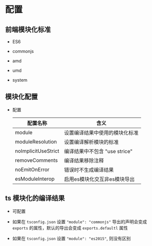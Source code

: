 # 配置

## 前端模块化标准

- ES6

- commonjs

- amd

- umd

- system

## 模块化配置

- 配置

    | 配置名称                | 含义                    |
    | ------------------- | --------------------- |
    | module              | 设置编译结果中使用的模块化标准       |
    | moduleResolution    | 设置编译解析模块的标准           |
    | noImplicitUseStrict | 编译结果中不包含 "use strice" |
    | removeComments      | 编译结果移除注释              |
    | noEmitOnError       | 错误时不生成编译结果            |
    | esModuleInterop     | 启用es模块化交互非es模块导出      |

## ts 模块化的编译结果

- 可配置

- 如果在 `tsconfig.json` 设置 `"module": "commonjs"` 导出的声明会变成 `exports` 的属性，默认的导出会变成 `exports.defaultl` 属性

- 如果在 `tsconfig.json` 设置 `"module": "es2015"`, 则没有区别
